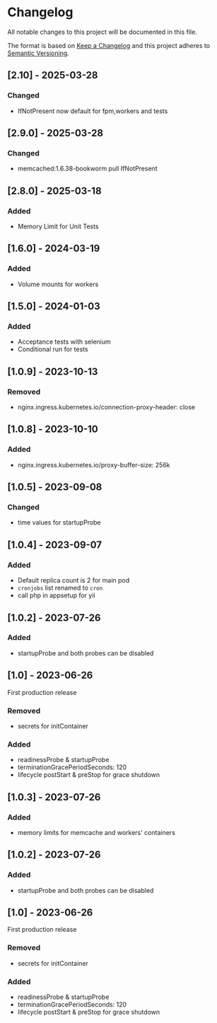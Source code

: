 # Changelog
All notable changes to this project will be documented in this file.

The format is based on [Keep a Changelog](http://keepachangelog.com/en/1.0.0/)
and this project adheres to [Semantic Versioning](http://semver.org/spec/v2.0.0.html).

## [2.10] - 2025-03-28
### Changed
- IfNotPresent now default for fpm,workers and tests 

## [2.9.0] - 2025-03-28
### Changed
- memcached:1.6.38-bookworm pull IfNotPresent

## [2.8.0] - 2025-03-18
### Added
- Memory Limit for Unit Tests

## [1.6.0] - 2024-03-19
### Added
- Volume mounts for workers

## [1.5.0] - 2024-01-03
### Added
- Acceptance tests with selenium
- Conditional run for tests

## [1.0.9] - 2023-10-13
### Removed
- nginx.ingress.kubernetes.io/connection-proxy-header: close
## [1.0.8] - 2023-10-10
### Added
- nginx.ingress.kubernetes.io/proxy-buffer-size: 256k
## [1.0.5] - 2023-09-08
### Changed
- time values for startupProbe
## [1.0.4] - 2023-09-07
### Added
- Default replica count is 2 for main pod
- `cronjobs` list renamed to `cron`
- call php in appsetup for yii
## [1.0.2] - 2023-07-26
### Added
- startupProbe and both probes can be disabled
## [1.0] - 2023-06-26
First production release
### Removed
- secrets for initContainer
### Added
- readinessProbe & startupProbe
- terminationGracePeriodSeconds: 120
- lifecycle postStart & preStop for grace shutdown

## [1.0.3] - 2023-07-26
### Added
- memory limits for memcache and workers' containers
## [1.0.2] - 2023-07-26
### Added
- startupProbe and both probes can be disabled
## [1.0] - 2023-06-26
First production release
### Removed
- secrets for initContainer
### Added
- readinessProbe & startupProbe
- terminationGracePeriodSeconds: 120
- lifecycle postStart & preStop for grace shutdown






